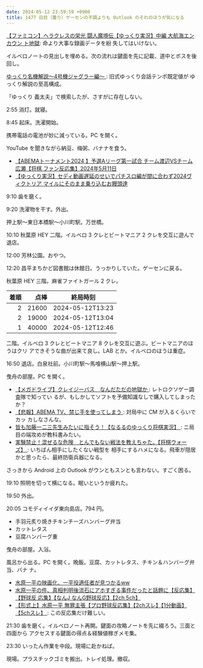 ```yaml
---
date: 2024-05-12 23:59:59 +0900
title: 1477 日目（曇り）ゲーセンの不調よりも Outlook のそれのほうが気になる 
---
```


[【ファミコン】ヘラクレスの栄光 闘人魔境伝【ゆっくり実況】中編 大航海エンカウン
ト地獄](https://www.youtube.com/watch?v=dsWt_lMOPZ8): 命より大事な録画データを紛
失してはいけない。

イルベロノートの見出しを埋める。次の流れは鍵面を先に記載、道中とボスを後回し。

[ゆっくり名機解説～4号機ジャグラー編～
](https://www.youtube.com/watch?v=iHAxpynKBC0): 旧式ゆっくり会話テンポ既定値が
ゆっくり解説の至高構成。

「ゆっくり 義太夫」で検索したが、さすがに存在しない。

2:55 消灯。就寝。

8:45 起床。洗濯開始。

携帯電話の電池が妙に減っている。PC を開く。

YouTube を聞きながら納豆、梅粥、バナナを食う。

* [【ABEMAトーナメント2024 】予選Aリーグ第一試合 チーム渡辺VSチーム広瀬【将棋
  ファン反応集】2024年5月11日](https://www.youtube.com/watch?v=Wbs-7cc3ozo)
* [【ゆっくり実況】セディ動画遅延のせいでパチスロ編が間に合わず2024ヴィクトリア
  マイルにそのまま乗り込むお饅頭達](https://www.youtube.com/watch?v=DrMEf21LPNQ)

9:10 歯を磨く。

9:20 洗濯物を干す。外出。

押上駅～東日本橋駅～小川町駅。万世橋。

10:10 秋葉原 HEY 二階。イルベロ 3 クレとビートマニア 2 クレを交互に遊んで退店。

12:00 芳林公園。おやつ。

12:20 昌平まちかど図書館は休館日。うっかりしていた。ゲーセンに戻る。

秋葉原 HEY 三階。麻雀ファイトガール 2 クレ。

| 着順 | 点棒 | 終局時刻 |
|-----:|-----:|----------|
| 2 | 21600 | 2024-05-12T13:23 |
| 2 | 19000 | 2024-05-12T13:04 |
| 1 | 40000 | 2024-05-12T12:46 |

二階。イルベロ 3 クレとビートマニア 8 クレを交互に遊ぶ。ビートマニアのほうはクリ
アできそうな曲が出来て良し。LAB とか。イルベロのほうは重症。

16:50 退店。白泉社前。小川町駅～馬喰横山駅～押上駅。

曳舟の部屋。PC を開く。

* [【メガドライブ】クレイジーバス　なんだただの地獄か
  ](https://www.youtube.com/watch?v=jChR1-b97a0): レトロクソゲー調査隊で知ってい
  るが、もしかしてソフトを予備知識なしで購入してしまったか？
* [【悲報】ABEMA TV、禁じ手を使ってしまう
  ](https://www.youtube.com/watch?v=0qrLtsOdiPY): 対局中に CM が入るくらいでカッ
  カしなさんな。
* [皆も加藤一二三先生みたいに指そう！【なるるのゆっくり将棋実況】
  ](https://www.youtube.com/watch?v=3J_yssUzG7g): ニ局目の端攻めが教科書みたい。
* [実験禁止！混ぜるな危険　とんでもない戦法を教えちゃた。【将棋ウォーズ】
  ](https://www.youtube.com/watch?v=b29M0s3JHK0): いちばん相手にしたくない戦型を
  相手にするハメになる。飛車が隠居かと思ったら、最終防衛兵器になる。

さっきから Android 上の Outlook がウンともスンとも言わない。すごく困る。

19:10 照明を切って横になる。眠いというか疲れた。

19:50 外出。

20:05 コモディイイダ東向島店。794 円。

* 手羽元炙り焼きチキンチーズハンバーグ弁当
* カットレタス
* 豆腐ハンバーグ重

曳舟の部屋。入浴。

風呂から出る。PC を開く。晩飯。豆腐、カットレタス、チキン＆ハンバーグ弁当、バナ
ナ。

* [水原一平の映画化、一平役適任者が見つかるww
  ](https://www.youtube.com/watch?v=C-ke564DD48)
* [水原一平の件、真相判明後流石にアホすぎる事件だったと話題に【反応集】【野球反
  応集】【なんJ なんG野球反応】【2ch 5ch】
  ](https://www.youtube.com/watch?v=W7AWmCIFQF8)
* [【形式上】水原一平 無罪主張【プロ野球反応集】【2chスレ】【1分動画】【5chスレ】
  ](https://www.youtube.com/watch?v=tAIwdtpIo5Y): この反応集だけ難しい。

21:30 歯を磨く。イルベロノート再開。鍵面の攻略ノートを先に綴ろう。三面と四面から
アクセスする鍵面の得点＆経験値稼ぎメモ集。

23:30 いったん作業を中段。現場に赴かねば。

現場。プラスチックゴミを搬出。トレイ処理。撤収。

